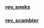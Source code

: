 ### [rev_sneks](https://github.com/vietd0x/VietAT16-Task_KCSC/tree/master/hsctf8/rev_sneks)

### [rev_scambler](https://github.com/vietd0x/VietAT16-Task_KCSC/tree/master/hsctf8/rev_scrambler)

